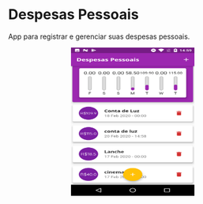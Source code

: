 # Despesas Pessoais

<p align="justify">
App para registrar e gerenciar suas despesas pessoais.
</p>

<p align="center">
    <img src="readme/img5.png"
    width="250px" height="300px">
</p>